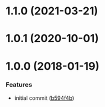 <a name="1.1.0"></a>
# 1.1.0 (2021-03-21)

<a name="1.0.1"></a>
# 1.0.1 (2020-10-01)


<a name="1.0.0"></a>
# 1.0.0 (2018-01-19)


### Features

* initial commit ([b594f4b](https://github.com/poppinss/youch-terminal/commit/b594f4b))



